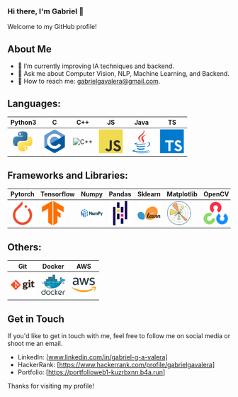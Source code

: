 ### Hi there, I'm Gabriel 👋

Welcome to my GitHub profile! 

## About Me 

- 🌱 I’m currently improving IA techniques and backend.
- 💬 Ask me about Computer Vision, NLP, Machine Learning, and Backend.
- 📧 How to reach me: gabrielgavalera@gmail.com.

## Languages:

| Python3 | C | C++ | JS | Java | TS |
|----------|----------|----------|----------|----------|----------|
| <img src="https://github.com/devicons/devicon/blob/master/icons/python/python-original.svg" title="Python" alt="Python" width="55" height="55"/> | <img src="https://github.com/devicons/devicon/blob/master/icons/c/c-original.svg" title="C" alt="C" width="55" height="55"/> | <img src="https://github.com/isocpp/logos/blob/master/cpp_logo.svg" title="C++" alt="C++" width="55" height="55"/> | <img src="https://github.com/devicons/devicon/blob/master/icons/javascript/javascript-original.svg" title="JavaScript" alt="JavaScript" width="55" height="55"/> | <img src="https://github.com/devicons/devicon/blob/master/icons/java/java-original.svg" title="Java" alt="Java" width="55" height="55"/> | <img src="https://github.com/devicons/devicon/blob/master/icons/typescript/typescript-original.svg" title="TypeScript" alt="TypeScript" width="55" height="55"/> |

## Frameworks and Libraries:

| Pytorch | Tensorflow | Numpy | Pandas | Sklearn | Matplotlib | OpenCV | Django | Spring |
|----------|----------|----------|----------|----------|----------|----------|----------|----------|
|  <img src="https://github.com/devicons/devicon/blob/master/icons/pytorch/pytorch-original.svg" title="Pytorch"  alt="Pytorch" width="55" height="55"/>|  <img src="https://github.com/devicons/devicon/blob/master/icons/tensorflow/tensorflow-original.svg" title="Tensorflow"  alt="Tensorflow" width="55" height="55"/>|  <img src="https://github.com/devicons/devicon/blob/master/icons/numpy/numpy-original-wordmark.svg" title="Numpy" alt="Numpy" width="55" height="55"/>|  <img src="https://github.com/devicons/devicon/blob/master/icons/pandas/pandas-original.svg" title="Pandas" alt="Pandas" width="55" height="55"/>|  <img src="https://github.com/devicons/devicon/blob/master/icons/scikitlearn/scikitlearn-original.svg" title="sklearn" alt="sklearn" width="55" height="55"/>|  <img src="https://github.com/devicons/devicon/blob/master/icons/matplotlib/matplotlib-original.svg" title="mpl" alt="mpl" width="55" height="55"/>| <img src="https://github.com/devicons/devicon/blob/master/icons/opencv/opencv-original.svg" title="OpenCV" alt="OpenCV" width="55" height="55"/>| <img src="https://github.com/devicons/devicon/blob/master/icons/django/django-plain.svg" title="Django" alt="Django" width="55" height="55"/>| <img src="https://github.com/devicons/devicon/blob/master/icons/spring/spring-original.svg" title="Spring Framework" alt="Spring Framework" width="55" height="55"/> |

## Others:

| Git | Docker | AWS |
|----------|----------|----------|
|<img src="https://github.com/devicons/devicon/blob/master/icons/git/git-original-wordmark.svg" title="Git" alt="Git" width="55" height="55"/>|<img src="https://github.com/devicons/devicon/blob/master/icons/docker/docker-original-wordmark.svg" title="Docker" alt="Docker" width="55" height="55"/>|<img src="https://github.com/devicons/devicon/blob/master/icons/amazonwebservices/amazonwebservices-original-wordmark.svg" title="AWS" alt="AWS" width="55" height="55"/>|

## Get in Touch

If you'd like to get in touch with me, feel free to follow me on social media or shoot me an email.

- LinkedIn: [www.linkedin.com/in/gabriel-g-a-valera]
- HackerRank: [https://www.hackerrank.com/profile/gabrielgavalera]
- Portfolio: [https://portfolioweb1-kuzrbxnn.b4a.run]

Thanks for visiting my profile!
